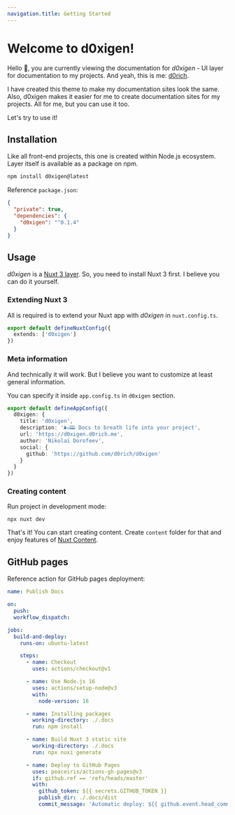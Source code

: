 ```yaml
---
navigation.title: Getting Started
---
```


# Welcome to d0xigen!

Hello 👋, you are currently viewing the documentation for _d0xigen_ - UI layer for documentation to my projects. And yeah, this is me: [d0rich](https://github.com/d0rich).

I have created this theme to make my documentation sites look the same. Also, d0xigen makes it easier for me to create documentation sites for my projects. All for me, but you can use it too.

Let's try to use it!

## Installation

Like all front-end projects, this one is created within Node.js ecosystem. Layer itself is available as a package on npm.

```bash
npm install d0xigen@latest
```

Reference `package.json`:

```json [package.json]
{
  "private": true,
  "dependencies": {
    "d0xigen": "^0.1.4"
  }
}
```

## Usage

_d0xigen_ is a [Nuxt 3 layer](https://nuxt.com/docs/getting-started/layers). So, you need to install Nuxt 3 first. I believe you can do it yourself.

### Extending Nuxt 3

All is required is to extend your Nuxt app with _d0xigen_ in `nuxt.config.ts`.

```ts [nuxt.config.ts]
export default defineNuxtConfig({
  extends: ['d0xigen']
})
```

### Meta information

And technically it will work. But I believe you want to customize at least general information.

You can specify it inside `app.config.ts` in `d0xigen` section.

```ts [app.config.ts]
export default defineAppConfig({
  d0xigen: {
    title: 'd0xigen',
    description: '🌬🕮 Docs to breath life into your project',
    url: 'https://d0xigen.d0rich.me',
    author: 'Nikolai Dorofeev',
    social: {
      github: 'https://github.com/d0rich/d0xigen'
    }
  }
})
```

### Creating content

Run project in development mode:

```shell
npx nuxt dev
```

That's it! You can start creating content. Create `content` folder for that and enjoy features of [Nuxt Content](https://content.nuxtjs.org/).

## GitHub pages

Reference action for GitHub pages deployment:

```yaml [docs.yml]
name: Publish Docs

on:
  push:
  workflow_dispatch:

jobs:
  build-and-deploy:
    runs-on: ubuntu-latest

    steps:
      - name: Checkout
        uses: actions/checkout@v1

      - name: Use Node.js 16
        uses: actions/setup-node@v3
        with:
          node-version: 16

      - name: Installing packages
        working-directory: ./.docs
        run: npm install

      - name: Build Nuxt 3 static site
        working-directory: ./.docs
        run: npx nuxi generate

      - name: Deploy to GitHub Pages
        uses: peaceiris/actions-gh-pages@v3
        if: github.ref == 'refs/heads/master'
        with:
          github_token: ${{ secrets.GITHUB_TOKEN }}
          publish_dir: ./.docs/dist
          commit_message: 'Automatic deploy: ${{ github.event.head_commit.message }}'
```